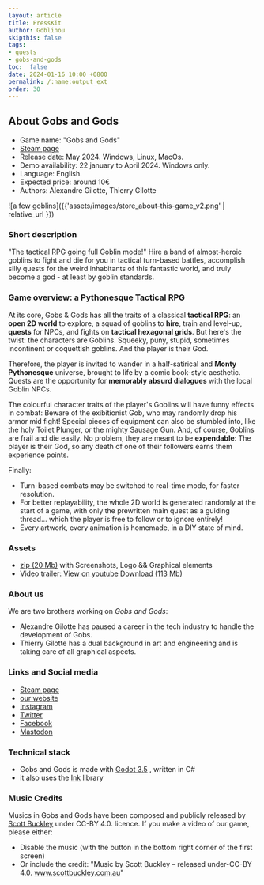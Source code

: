 ```yaml
---
layout: article
title: PressKit
author: Goblinou
skipthis: false
tags:
- quests
- gobs-and-gods
toc:  false
date: 2024-01-16 10:00 +0800
permalink: /:name:output_ext
order: 30
---
```


## About Gobs and Gods

- Game name: "Gobs and Gods"
- [ Steam page](https://store.steampowered.com/app/2506900/Gobs_and_Gods/)
- Release date: May 2024. Windows, Linux, MacOs.
- Demo availability: 22 january to April 2024. Windows only.
- Language: English.
- Expected price: around 10€
- Authors: Alexandre Gilotte, Thierry Gilotte

![a few goblins]({{'assets/images/store_about-this-game_v2.png' | relative_url }})

### Short description

"The tactical RPG going full Goblin mode!"
Hire a band of almost-heroic goblins to fight and die for you in tactical turn-based battles, accomplish silly quests for the weird inhabitants of this fantastic world, and truly become a god - at least by goblin standards.

### Game overview: a Pythonesque Tactical RPG

At its core, Gobs & Gods has all the traits of a classical **tactical RPG**:
 an **open 2D world** to explore, a squad of goblins to **hire**, train and level-up, **quests** for NPCs, and fights on **tactical hexagonal grids**.
But here's the twist: the characters are Goblins. 
Squeeky, puny, stupid, sometimes incontinent or coquettish goblins. And the player is their God.

Therefore, the player is invited to wander in a half-satirical and **Monty Pythonesque** universe,  brought to life by a comic book-style aesthetic.
Quests are the opportunity for **memorably absurd dialogues** with the local Goblin NPCs.

The colourful character traits of the player's Goblins will have funny effects in combat:
Beware of the exibitionist Gob, who may randomly drop his armor mid fight!
Special pieces of equipment can also be stumbled into, like the holy Toilet Plunger, or the mighty Sausage Gun.
And, of course, Goblins are frail and die easily. No problem, they are meant to be **expendable**: 
The player is their God, so any death of one of their followers earns them experience points.

Finally:
- Turn-based combats may be switched to real-time mode, for faster resolution.
- For better replayability, the whole 2D world is generated randomly at the start of a game, with only the prewritten main quest as a guiding thread... which the player is free to follow or to ignore entirely!
- Every artwork, every animation is homemade, in a DIY state of mind.


### Assets

- [zip (20 Mb)](https://www.gobsandgods.com/assets/downloads/presskit_images.zip) with Screenshots, Logo && Graphical elements
- Video trailer: [View on youtube](https://www.youtube.com/watch?v=bJZslq2sr-s&ab_channel=GobsandGods)
  [Download (113 Mb)](https://drive.google.com/file/d/1j_6WpbAVcFOfvPkooVftDsiuabQlCMXd/view?usp=sharing)

### About us

We are two brothers working on *Gobs and Gods*:
- Alexandre Gilotte has paused a career in the tech industry to handle the development of Gobs.
- Thierry Gilotte has a dual background in art and engineering and is taking care of all graphical aspects.


### Links and Social media 

- [Steam page](https://store.steampowered.com/app/2506900/Gobs_and_Gods/)
- [our website](https://www.gobsandgods.com/)
- [Instagram](https://www.instagram.com/gobs_and_gods/)
- [Twitter](https://twitter.com/gobsandgods)
- [Facebook](https://www.facebook.com/profile.php?id=61551838066813)
- [Mastodon](https://mastodon.gamedev.place/@AlexandreGilotte)


### Technical stack

- Gobs and Gods is made with [Godot 3.5](https://godotengine.org/) , written in C#  
- it also uses the [Ink](https://github.com/inkle/ink) library

### Music Credits

Musics in Gobs and Gods have been composed and publicly released by [Scott Buckley](https://www.scottbuckley.com.au/) under CC-BY 4.0. licence.
If you make a video of our game, please either:
- Disable the music (with the button in the bottom right corner of the first screen)
- Or include the credit: "Music  by Scott Buckley – released under-CC-BY 4.0. www.scottbuckley.com.au"
